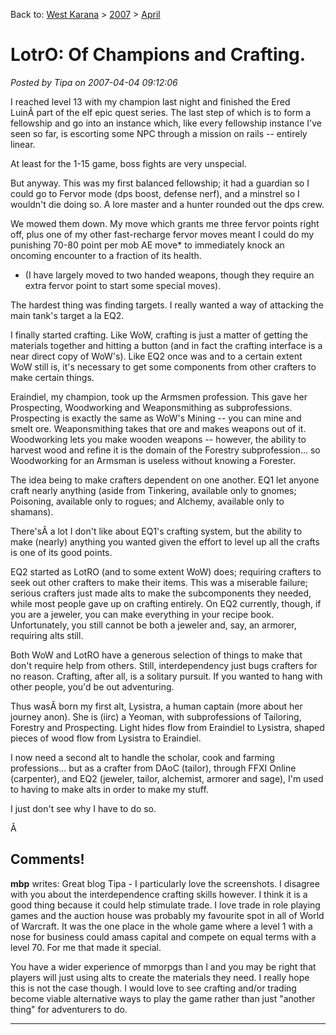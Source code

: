 Back to: [West Karana](/posts/westkarana.md) > [2007](/posts/2007/westkarana.md) > [April](./westkarana.md)
# LotrO: Of Champions and Crafting.

*Posted by Tipa on 2007-04-04 09:12:06*

I reached level 13 with my champion last night and finished the Ered LuinÂ part of the elf epic quest series. The last step of which is to form a fellowship and go into an instance which, like every fellowship instance I've seen so far, is escorting some NPC through a mission on rails -- entirely linear.

At least for the 1-15 game, boss fights are very unspecial.

But anyway. This was my first balanced fellowship; it had a guardian so I could go to Fervor mode (dps boost, defense nerf), and a minstrel so I wouldn't die doing so. A lore master and a hunter rounded out the dps crew.

We mowed them down. My move which grants me three fervor points right off, plus one of my other fast-recharge fervor moves meant I could do my punishing 70-80 point per mob AE move* to immediately knock an oncoming encounter to a fraction of its health.

* (I have largely moved to two handed weapons, though they require an extra fervor point to start some special moves).

The hardest thing was finding targets. I really wanted a way of attacking the main tank's target a la EQ2.

I finally started crafting. Like WoW, crafting is just a matter of getting the materials together and hitting a button (and in fact the crafting interface is a near direct copy of WoW's). Like EQ2 once was and to a certain extent WoW still is, it's necessary to get some components from other crafters to make certain things.

Eraindiel, my champion, took up the Armsmen profession. This gave her Prospecting, Woodworking and Weaponsmithing as subprofessions. Prospecting is exactly the same as WoW's Mining -- you can mine and smelt ore. Weaponsmithing takes that ore and makes weapons out of it. Woodworking lets you make wooden weapons -- however, the ability to harvest wood and refine it is the domain of the Forestry subprofession... so Woodworking for an Armsman is useless without knowing a Forester.

The idea being to make crafters dependent on one another. EQ1 let anyone craft nearly anything (aside from Tinkering, available only to gnomes; Poisoning, available only to rogues; and Alchemy, available only to shamans).

There'sÂ a lot I don't like about EQ1's crafting system, but the ability to make (nearly) anything you wanted given the effort to level up all the crafts is one of its good points.

EQ2 started as LotRO (and to some extent WoW) does; requiring crafters to seek out other crafters to make their items. This was a miserable failure; serious crafters just made alts to make the subcomponents they needed, while most people gave up on crafting entirely. On EQ2 currently, though, if you are a jeweler, you can make everything in your recipe book. Unfortunately, you still cannot be both a jeweler and, say, an armorer, requiring alts still.

Both WoW and LotRO have a generous selection of things to make that don't require help from others. Still, interdependency just bugs crafters for no reason. Crafting, after all, is a solitary pursuit. If you wanted to hang with other people, you'd be out adventuring.

Thus wasÂ born my first alt, Lysistra, a human captain (more about her journey anon). She is (iirc) a Yeoman, with subprofessions of Tailoring, Forestry and Prospecting. Light hides flow from Eraindiel to Lysistra, shaped pieces of wood flow from Lysistra to Eraindiel.

I now need a second alt to handle the scholar, cook and farming professions... but as a crafter from DAoC (tailor), through FFXI Online (carpenter), and EQ2 (jeweler, tailor, alchemist, armorer and sage), I'm used to having to make alts in order to make my stuff.

I just don't see why I have to do so.

Â 
## Comments!

**mbp** writes: Great blog Tipa - I particularly love the screenshots. I disagree with you about the interdependence crafting skills however. I think it is a good thing because it could help stimulate trade. I love trade in role playing games and the auction house was probably my favourite spot in all of World of Warcraft. It was the one place in the whole game where a level 1 with a nose for business could amass capital and compete on equal terms with a level 70. For me that made it special. 

You have a wider experience of mmorpgs than I and you may be right that players will just using alts to create the materials they need. I really hope this is not the case though. I would love to see crafting and/or trading become viable alternative ways to play the game rather than just "another thing" for adventurers to do.

---

